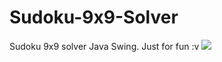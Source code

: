 # Sudoku-9x9-Solver
Sudoku 9x9 solver Java Swing. Just for fun :v
![](https://i.ibb.co/VJVN6Y3/sudoku.png)
